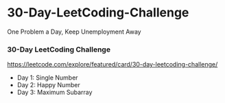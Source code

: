 # 30-Day-LeetCoding-Challenge
One Problem a Day, Keep Unemployment Away

### 30-Day LeetCoding Challenge
https://leetcode.com/explore/featured/card/30-day-leetcoding-challenge/

- Day 1: Single Number
- Day 2: Happy Number
- Day 3: Maximum Subarray
